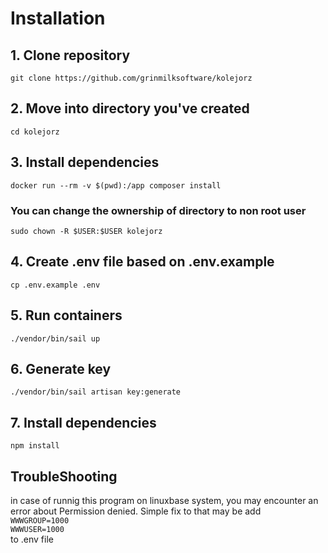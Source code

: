 # Installation

## 1. Clone repository
`git clone https://github.com/grinmilksoftware/kolejorz`

## 2. Move into directory you've created
`cd kolejorz`

## 3. Install dependencies
`docker run --rm -v $(pwd):/app composer install`
### You can change the ownership of directory to non root user
`sudo chown -R $USER:$USER kolejorz`

## 4. Create .env file based on .env.example
`cp .env.example .env`

## 5. Run containers
`./vendor/bin/sail up`

## 6. Generate key
`./vendor/bin/sail artisan key:generate`

## 7. Install dependencies
`npm install`

## TroubleShooting
in case of runnig this program on linuxbase system, you may encounter an error about Permission denied. Simple fix to that may be add  <br>
`WWWGROUP=1000` <br>
`WWWUSER=1000` <br>
to .env file
